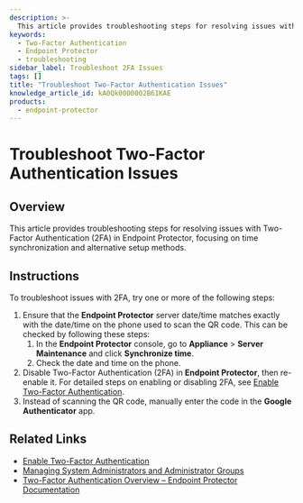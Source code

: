 ```yaml
---
description: >-
  This article provides troubleshooting steps for resolving issues with Two-Factor Authentication (2FA) in Endpoint Protector, focusing on time synchronization and alternative setup methods.
keywords:
  - Two-Factor Authentication
  - Endpoint Protector
  - troubleshooting
sidebar_label: Troubleshoot 2FA Issues
tags: []
title: "Troubleshoot Two-Factor Authentication Issues"
knowledge_article_id: kA0Qk0000002B61KAE
products:
  - endpoint-protector
---
```


# Troubleshoot Two-Factor Authentication Issues

## Overview

This article provides troubleshooting steps for resolving issues with Two-Factor Authentication (2FA) in Endpoint Protector, focusing on time synchronization and alternative setup methods.

## Instructions

To troubleshoot issues with 2FA, try one or more of the following steps:

1. Ensure that the **Endpoint Protector** server date/time matches exactly with the date/time on the phone used to scan the QR code. This can be checked by following these steps:
   1. In the **Endpoint Protector** console, go to **Appliance** > **Server Maintenance** and click **Synchronize time**.
   2. Check the date and time on the phone.
2. Disable Two-Factor Authentication (2FA) in **Endpoint Protector**, then re-enable it. For detailed steps on enabling or disabling 2FA, see [Enable Two-Factor Authentication](/docs/kb/endpointprotector/enable_two-factor_authentication_for_system_admins_with_google_authenticator_app).
3. Instead of scanning the QR code, manually enter the code in the **Google Authenticator** app.

## Related Links

- [Enable Two-Factor Authentication](/docs/kb/endpointprotector/enable_two-factor_authentication_for_system_admins_with_google_authenticator_app)
- [Managing System Administrators and Administrator Groups](/docs/kb/endpointprotector/managing-system-administrators-and-administrator-groups)
- [Two-Factor Authentication Overview – Endpoint Protector Documentation](/docs/endpointprotector/5.9.3/admin/systemconfiguration/overview)